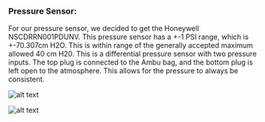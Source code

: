 ### Pressure Sensor:

For our pressure sensor, we decided to get the Honeywell NSCDRRN001PDUNV. This pressure sensor has a +-1 PSI range, which is +-70.307cm H2O. This is within range of the generally accepted maximum allowed 40 cm H20. This is a differential pressure sensor with two pressure inputs. The top plug is connected to the Ambu bag, and the bottom plug is left open to the atmosphere. This allows for the pressure to always be consistent.


![alt text][pinout]

![alt text][plumbingconfig]



[pinout]: https://github.com/kebroad/TigerVent/blob/master/Tutorials/Pressure%20Sensor/images/pinout.JPG

[plumbingconfig]: https://github.com/kebroad/TigerVent/blob/master/Tutorials/Pressure%20Sensor/images/pinout.JPG
